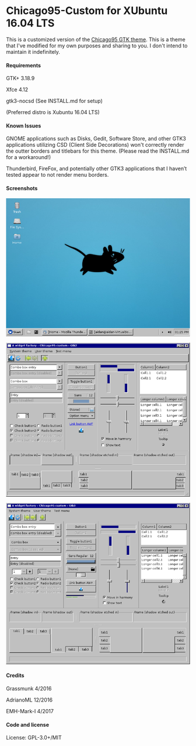 # Chicago95-Custom for XUbuntu 16.04 LTS
This is a customized version of the [Chicago95 GTK theme](https://github.com/grassmunk/Chicago95). This is a theme that I've modified for my own purposes and sharing to you. I don't intend to maintain it indefinitely.

#### Requirements
GTK+ 3.18.9

Xfce 4.12

gtk3-nocsd (See INSTALL.md for setup)

(Preferred distro is Xubuntu 16.04 LTS)

#### Known Issues
GNOME applications such as Disks, Gedit, Software Store, and other GTK3 applications utilizing CSD (Client Side Decorations) won't correctly render the outter borders and titlebars for this theme. (Please read the INSTALL.md for a workaround!)

Thunderbird, FireFox, and potentially other GTK3 applications that I haven’t tested appear to not render menu borders.

#### Screenshots
![](images/desktop.png "Desktop")

![](images/gtk2-widget-factory.png "GTK2 Widget Factory")

![](images/gtk3-widget-factory.png "GTK3 Widget Factory")

#### Credits
Grassmunk 4/2016

AdrianoML 12/2016

EMH-Mark-I 4/2017

#### Code and license
License: GPL-3.0+/MIT
